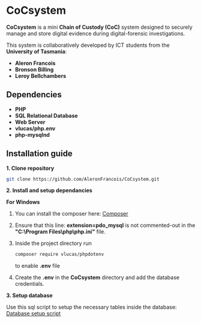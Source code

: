 # CoCsystem

**CoCsystem** is a mini **Chain of Custody (CoC)** system designed to securely manage and store digital evidence during digital-forensic investigations.

This system is collaboratively developed by ICT students from the **University of Tasmania**:
- **Aleron Francois**
- **Bronson Billing**
- **Leroy Bellchambers**

## Dependencies
- **PHP**
- **SQL Relational Database**
- **Web Server**
- **vlucas/php.env**
- **php-mysqlnd**

## Installation guide

**1. Clone repository**
```bash
git clone https://github.com/AleronFrancois/CoCsystem.git
```

**2. Install and setup dependancies**

**For Windows**
  
1. You can install the composer here: [Composer](https://getcomposer.org/Composer-Setup.exe)
  
2. Ensure that this line: **extension=pdo_mysql** is not commented-out in the **"C:\Program Files\php\php.ini"** file.

3. Inside the project directory run
   ```bash
   composer require vlucas/phpdotenv
   ```
   to enable **.env** file

5. Create the **.env** in the **CoCsystem** directory and add the database credentials.


**3. Setup database**

Use this sql script to setup the necessary tables inside the database: 
[Database setup script](https://github.com/AleronFrancois/CoCsystem/blob/main/setup/database.sql)
